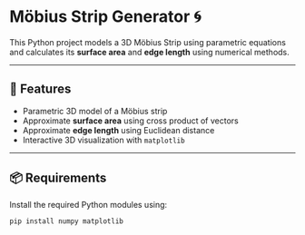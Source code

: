 # Möbius Strip Generator 🌀

This Python project models a 3D Möbius Strip using parametric equations and calculates its **surface area** and **edge length** using numerical methods.

---

## 🚀 Features

- Parametric 3D model of a Möbius strip  
- Approximate **surface area** using cross product of vectors  
- Approximate **edge length** using Euclidean distance  
- Interactive 3D visualization with `matplotlib`

---

## 📦 Requirements

Install the required Python modules using:

```bash
pip install numpy matplotlib
